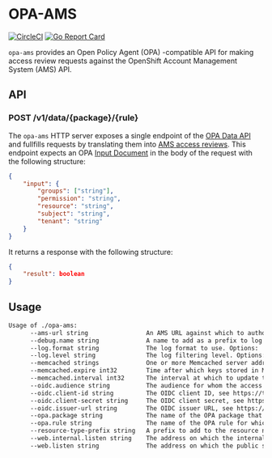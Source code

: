 # OPA-AMS

[![CircleCI](https://circleci.com/gh/observatorium/opa-ams.svg?style=svg)](https://circleci.com/gh/observatorium/opa-ams)
[![Go Report Card](https://goreportcard.com/badge/github.com/observatorium/opa-ams)](https://goreportcard.com/report/github.com/observatorium/opa-ams)

`opa-ams` provides an Open Policy Agent (OPA) -compatible API for making access review requests against the OpenShift Account Management System (AMS) API.

## API

### POST /v1/data/{package}/{rule}

The `opa-ams` HTTP server exposes a single endpoint of the [OPA Data API](https://www.openpolicyagent.org/docs/latest/rest-api/#data-api) and fullfills requests by translating them into [AMS access reviews](https://api.openshift.com/?urls.primaryName=Accounts%20management%20service#/default/post_api_authorizations_v1_access_review).
This endpoint expects an OPA [Input Document](https://www.openpolicyagent.org/docs/latest/kubernetes-primer/#input-document) in the body of the request with the following structure:

```json
{
    "input": {
        "groups": ["string"],
        "permission": "string",
        "resource": "string",
        "subject": "string",
        "tenant": "string"
    }
}
```

It returns a response with the following structure:

```json
{
    "result": boolean
}
```

## Usage

[embedmd]:# (tmp/help.txt)
```txt
Usage of ./opa-ams:
      --ams-url string                An AMS URL against which to authorize client requests.
      --debug.name string             A name to add as a prefix to log lines. (default "opa-ams")
      --log.format string             The log format to use. Options: 'logfmt', 'json'. (default "logfmt")
      --log.level string              The log filtering level. Options: 'error', 'warn', 'info', 'debug'. (default "info")
      --memcached strings             One or more Memcached server addresses.
      --memcached.expire int32        Time after which keys stored in Memcached should expire, given in seconds. (default 3600)
      --memcached.interval int32      The interval at which to update the Memcached DNS, given in seconds; use 0 to disable. (default 10)
      --oidc.audience string          The audience for whom the access token is intended, see https://openid.net/specs/openid-connect-core-1_0.html#IDToken.
      --oidc.client-id string         The OIDC client ID, see https://tools.ietf.org/html/rfc6749#section-2.3.
      --oidc.client-secret string     The OIDC client secret, see https://tools.ietf.org/html/rfc6749#section-2.3.
      --oidc.issuer-url string        The OIDC issuer URL, see https://openid.net/specs/openid-connect-discovery-1_0.html#IssuerDiscovery.
      --opa.package string            The name of the OPA package that opa-ams should implement, see https://www.openpolicyagent.org/docs/latest/policy-language/#packages.
      --opa.rule string               The name of the OPA rule for which opa-ams should provide a result, see https://www.openpolicyagent.org/docs/latest/policy-language/#rules. (default "allow")
      --resource-type-prefix string   A prefix to add to the resource name in AMS access review requests.
      --web.internal.listen string    The address on which the internal server listens. (default ":8081")
      --web.listen string             The address on which the public server listens. (default ":8080")
```
